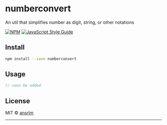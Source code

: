 # numberconvert

An util that simplifies number as digit, string, or other notations

[![NPM](https://img.shields.io/npm/v/numberconvert.svg)](https://www.npmjs.com/package/numberconvert) [![JavaScript Style Guide](https://img.shields.io/badge/code_style-standard-brightgreen.svg)](https://standardjs.com)

## Install

```bash
npm install --save numberconvert
```

## Usage

```ts
// soon be added
```

## License

MIT © [ansrlm](https://github.com/ansrlm)

---
